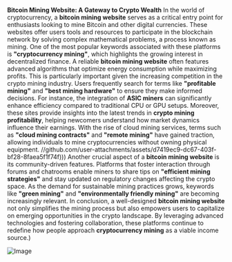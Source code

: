 **Bitcoin Mining Website: A Gateway to Crypto Wealth**
In the world of cryptocurrency, a **bitcoin mining website** serves as a critical entry point for enthusiasts looking to mine Bitcoin and other digital currencies. These websites offer users tools and resources to participate in the blockchain network by solving complex mathematical problems, a process known as mining. One of the most popular keywords associated with these platforms is **"cryptocurrency mining"**, which highlights the growing interest in decentralized finance.
A reliable **bitcoin mining website** often features advanced algorithms that optimize energy consumption while maximizing profits. This is particularly important given the increasing competition in the crypto mining industry. Users frequently search for terms like **"profitable mining"** and **"best mining hardware"** to ensure they make informed decisions. For instance, the integration of **ASIC miners** can significantly enhance efficiency compared to traditional CPU or GPU setups.
Moreover, these sites provide insights into the latest trends in **crypto mining profitability**, helping newcomers understand how market dynamics influence their earnings. With the rise of cloud mining services, terms such as **"cloud mining contracts"** and **"remote mining"** have gained traction, allowing individuals to mine cryptocurrencies without owning physical equipment.
 //github.com/user-attachments/assets/d7419ec9-dc67-403f-bf28-8faea5f1f74f)))
Another crucial aspect of a **bitcoin mining website** is its community-driven features. Platforms that foster interaction through forums and chatrooms enable miners to share tips on **"efficient mining strategies"** and stay updated on regulatory changes affecting the crypto space. As the demand for sustainable mining practices grows, keywords like **"green mining"** and **"environmentally friendly mining"** are becoming increasingly relevant.
In conclusion, a well-designed **bitcoin mining website** not only simplifies the mining process but also empowers users to capitalize on emerging opportunities in the crypto landscape. By leveraging advanced technologies and fostering collaboration, these platforms continue to redefine how people approach **cryptocurrency mining** as a viable income source.)


![Image](https://github.com/user-attachments/assets/d7419ec9-dc67-403f-bf28-8faea5f1f74f)